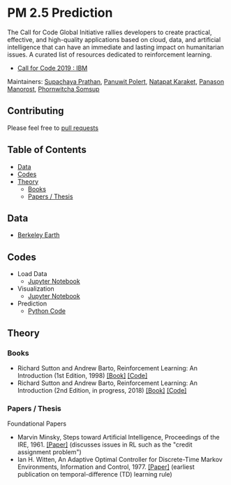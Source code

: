 # PM 2.5 Prediction  

The Call for Code Global Initiative rallies developers to create practical, effective, and high-quality applications based on cloud, data, and artificial intelligence that can have an immediate and lasting impact on humanitarian issues.
A curated list of resources dedicated to reinforcement learning.
- [Call for Code 2019 : IBM](https://callforcode.org/challenge/)

Maintainers:    [Supachaya Prathan](https://github.com/supachaya2535),
                [Panuwit Polert](https://github.com/parkkk123),
                [Natapat Karaket](https://github.com/cartoon2541),
                [Panason Manorost](...),
                [Phornwitcha Somsup](...)

## Contributing
Please feel free to [pull requests](https://github.com/supachaya2535/PM2.5-Prediction/pulls)

## Table of Contents
 - [Data](#Data)
 - [Codes](#codes)
 - [Theory](#theory)
    - [Books](#Books)
    - [Papers / Thesis](#papers--thesis)

## Data
- [Berkeley Earth](http://berkeleyearth.lbl.gov/air-quality/local/Thailand)

## Codes
- Load Data 
  - [Jupyter Notebook](https://github.com/supachaya2535/PM2.5-Prediction/blob/master/Code/LoadData_Province.py) 
- Visualization
  - [Jupyter Notebook](https://github.com/supachaya2535/PM2.5-Prediction/blob/master/Code/Vistualization.ipynb) 
- Prediction
  - [Python Code](...)
    

## Theory

### Books
 - Richard Sutton and Andrew Barto, Reinforcement Learning: An Introduction (1st Edition, 1998) [[Book]](http://incompleteideas.net/book/ebook/the-book.html) [[Code]](http://incompleteideas.net/book/code/code.html)
 - Richard Sutton and Andrew Barto, Reinforcement Learning: An Introduction (2nd Edition, in progress, 2018) [[Book]](http://incompleteideas.net/book/bookdraft2018jan1.pdf) [[Code]](https://github.com/ShangtongZhang/reinforcement-learning-an-introduction)

### Papers / Thesis
Foundational Papers
 - Marvin Minsky, Steps toward Artificial Intelligence, Proceedings of the IRE, 1961. [[Paper]](http://staffweb.worc.ac.uk/DrC/Courses%202010-11/Comp%203104/Tutor%20Inputs/Session%209%20Prep/Reading%20material/Minsky60steps.pdf) (discusses issues in RL such as the "credit assignment problem")
 - Ian H. Witten, An Adaptive Optimal Controller for Discrete-Time Markov Environments, Information and Control, 1977. [[Paper]](http://www.cs.waikato.ac.nz/~ihw/papers/77-IHW-AdaptiveController.pdf) (earliest publication on temporal-difference (TD) learning rule)
  
